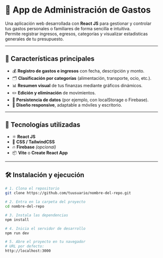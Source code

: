 # 🧾 App de Administración de Gastos

Una aplicación web desarrollada con **React JS** para gestionar y controlar tus gastos personales o familiares de forma sencilla e intuitiva.  
Permite registrar ingresos, egresos, categorías y visualizar estadísticas generales de tu presupuesto.

---

## 🚀 Características principales

- 💰 **Registro de gastos e ingresos** con fecha, descripción y monto.  
- 🗂️ **Clasificación por categorías** (alimentación, transporte, ocio, etc.).  
- 📊 **Resumen visual** de tus finanzas mediante gráficos dinámicos.  
- ✏️ **Edición y eliminación** de movimientos.  
- 💾 **Persistencia de datos** (por ejemplo, con localStorage o Firebase).  
- 📱 **Diseño responsive**, adaptable a móviles y escritorio.

---

## 🧠 Tecnologías utilizadas

- ⚛️ **React JS**  
- 🎨 **CSS / TailwindCSS**  
- 🔥 **Firebase** *(opcional)*  
- 📦 **Vite** o **Create React App**

---

## 🛠️ Instalación y ejecución

```bash
# 1. Clona el repositorio
git clone https://github.com/tuusuario/nombre-del-repo.git

# 2. Entra en la carpeta del proyecto
cd nombre-del-repo

# 3. Instala las dependencias
npm install

# 4. Inicia el servidor de desarrollo
npm run dev

# 5. Abre el proyecto en tu navegador
# URL por defecto:
http://localhost:3000


